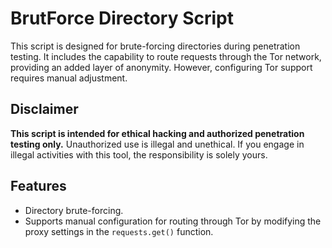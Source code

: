 # BrutForce Directory Script

This script is designed for brute-forcing directories during penetration testing. It includes the capability to route requests through the Tor network, providing an added layer of anonymity. However, configuring Tor support requires manual adjustment.

## Disclaimer

**This script is intended for ethical hacking and authorized penetration testing only.** Unauthorized use is illegal and unethical. If you engage in illegal activities with this tool, the responsibility is solely yours.

## Features

- Directory brute-forcing.
- Supports manual configuration for routing through Tor by modifying the proxy settings in the `requests.get()` function.
